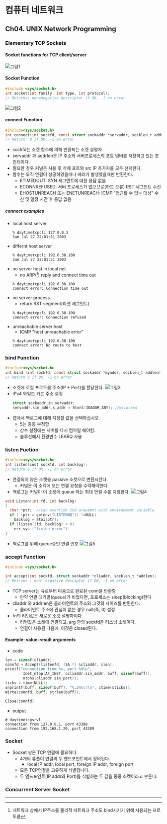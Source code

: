 # 컴퓨터 네트워크
## Ch04. UNIX Network Programming
### Elementary TCP Sockets
#### Socket functions for TCP client/server
![그림1](./그림1.png)

#### Socket Function
``` C
#include <sys/socket.h>
int socket(int family, int type, int protocol);
// Returns: non=negative descriptor if OK, -1 on error
```
![그림2](./그림2.png)

#### connect Function
```c
#include<sys/socket.h>
int connect(int sockfd, const struct sockaddr *servaddr, socklen_r addrlen);
// Return: 0 if OK, -1 on error
```
- sockfd는 소켓 함수에 의해 반환되는 소켓 설명자
- servaddr 과 addrlen은 IP 주소와 서버프로세스의 포트 넘버를 저장하고 있는 포인터이다.
- 필요한 경우 커널은 사용 후 삭제 포트와 src IP 추가자를 모두 선택한다.
- 함수는 오직 연결이 성공하였을때나 에러가 발생했을때만 반환한다.
  - ETIMEDOUT: SYN 세그먼트에 대한 응답 없음
  - ECONNREFUSED: 서버 프로세스가 없으므로(하드 오류) RST 세그먼트 수신
  - EHOSTUNREACH 또는 ENETUNREACH: ICMP "접근할 수 없는 대상" 수신 및 일정 시간 후 응답 없음
##### connect examples
  - local host server
    ``` Linux
    % daytimetcpcli 127.0.0.1
    Sun Jul 27 22:01:51 2003
    ```
  - differnt host server
    ``` Linux
    % daytimetcpcli 192.6.38.100
    Sun Jul 27 22:01:51 2003
    ```
  - no server host in local net
    - no ARP([^주소 결정 프로토콜]) reply and connect time out
    ``` Linux
    % daytimetcpcli 192.6.38.100
    connect error: Connection time out
    ```
  - no server process
    - return RST segment(리셋 세그먼트)
    ``` Linux
    % daytimetcpcli 192.6.38.100
    connect error: Connection refused
    ```
  - unreachable server host
    - ICMP "host unreachable error"
    ``` Linux
    % daytimetcpcli 192.6.38.100
    connect error: No route to host
    ```

### bind Function
```c
#include<sys/socket.h>
int bind (int sockfd, const struct sockaddr *myaddr, socklen_t addlen);
// Return 0 if OK, -1 on error
```
- 소켓에 로컬 프로토콜 주소(IP + Port)를 할당한다.
  ![그림3](./그림3.png)
- IPv4 와일드 카드 주소 설정
  ``` c
  struct sockaddr_in servaddr;
  servaddr.sin_addr.s_addr = htonl(INADDR_ANY); //wildcard
  ```
- 앱에서 백로그에 대해 지정할 값을 선택하십시오.
  - 5는 종종 부적합
  - 상수 설정에는 서버를 다시 컴파일 해야함.
  - 솔루션에서 환경변수 LEARQ 사용

### listen Fuction
```C
#include<sys/socket.h>
int listen(inst sockfd, int backlog);
// Return 0 if OK, -1 on error
```
- 연결되지 않은 소켓을 passive 소켓으로 변환시킨다.
  - 커널은 이 소켁에 오는 연결 요청을 수락해야한다.
- 백로그는 커널이 이 소켓에 queue 하는 최대 연결 수를 지정한다.
![그림4](./그림4.png)

```c
void Listen(int fd, int backlog)
{
  char *ptr;  //can override 2nd arguemnt with environment variable
  if ( (ptr = getenv("LISTENNQ")) !=NULL)
    backlog = atoi(ptr);
  if (listen (fd, backlog) < 0)
    err_sys ("listen error")
}
```
- 백로그를 위해 queue중인 연결 번호
  ![그림5](./그림5.png)

### accept Function
```C
#include <sys/socket.h>

int accept(int sockfd, struct sockaddr *cliaddr, socklen_t *addlen);
// Retruns : non- negative desciptor if OK, -1 on error
```
- TCP server는 큐로부터 다음으로 완료된 conn을 반환함
  - 만약 연결 대기열(queue)가 비었다면, 프로세스는 sleep(blocking)한다
- cliaddr 와 addrlen은 클라이언트의 주소와 그것의 사이즈를 반환한다.
  - 클라이언트 주소에 관심이 없는 경우 null(즉, 0) 설정
- fn의 리턴값은 새로운 소켓 설명자이다.
  - 리턴값은 소켓에 연결되고, arg 안의 sockfd은 리스닝 소켓이다.
  - 연결이 사용된 다음에, 이것은 closed된다.

#### Example: value-result arguments
- code
``` c
len = sizeof(cliaddr);
connfd = Accept(listenfd, (SA *) &cliaddr, &len);
printf("connection from %s, port %d\n",
        Inet_ntop(AF_INET, &cliaddr.sin_addr, buff, sizeof(buff)),
        ntohs(cliaddr.sin_port));
ticks = time(NULL);
snprintf(buff, sizeof(buff), "%.24s\r\n", ctime(&ticks));
Wirte(connfd, buff, strlen(buff));

Close(connfd)
```
- output
```
# daytimetcpsrvl
connection from 127.0.0.1, port 43388
connection from 192.168.1.20, port 43389
```

### Socket
- Socket 쌍은 TCP 연결에 필요하다.
  - 4개의 튜플이 연결의 두 엔드포인트에서 정의된다.
    - local IP addr, local port, foreign IP addr, foreign port
  - 모든 TCP연결을 고유하게 식별합니다.
  - 두 엔드포인트(IP addr와 Port)를 식별하는 두 값을 종종 소켓이라고 부른다.

### Concurrent Server Socket

----

[^주소 결정 프로토콜]: 네트워크 상에서 IP주소를 물리적 네트워크 주소도 bind시키기 위해 사용되는 프로토콜


